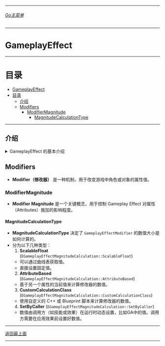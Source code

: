 ___________________________________________________________________________________________
###### [Go主菜单](../MainMenu.md)
___________________________________________________________________________________________
# GameplayEffect

------

# 目录

- [GameplayEffect](#gameplayeffect)
- [目录](#目录)
  - [介绍](#介绍)
  - [Modifiers](#modifiers)
    - [ModifierMagnitude](#modifiermagnitude)
      - [MagnitudeCalculationType](#magnitudecalculationtype)


------



## 介绍


<details>
<summary>GameplayEffect 的基本介绍</summary>

> ### GameplayEffect 的基本概念
>
> `GameplayEffect` 是一种数据驱动的对象，包含了影响游戏属性的各种信息。它可以通过多种方式影响游戏角色或对象的属性值，包括持续时间、堆叠、条件和修改器等。
>
> ### GameplayEffect 的关键属性
>
> 1. **Modifiers（修改器）**:
>    - **描述**：定义了具体的属性修改规则，如增加或减少属性值。每个 Modifier 都包含属性类型、修改操作（如加法、乘法）和修改量。
>    - **示例**：一个增加角色生命值的 Modifier 可以设置为对“生命值”属性进行加法操作，增加 50 点。
> 2. **Duration（持续时间）**:
>    - **描述**：决定了效果持续的时间长度，可以是瞬时的（Instant）、持续一段时间的（Duration）、或者永久的（Infinite）。
>    - **示例**：一个持续 10 秒的护盾效果，或者一个永久增加攻击力的效果。
> 3. **Period（周期性）**:
>    - **描述**：如果设置了周期，`GameplayEffect` 将在指定的时间间隔内重复应用。这个属性通常与持续时间一起使用。
>    - **示例**：每 5 秒恢复 10 点生命值，持续 30 秒。
> 4. **Stacking（堆叠规则）**:
>    - **描述**：定义了效果如何堆叠，包括堆叠上限和堆叠规则（如独立堆叠、替换、合并等）。
>    - **示例**：一个可以堆叠 3 层的攻击力提升效果，每层增加 10 点攻击力。
> 5. **Gameplay Tags**:
>    - **描述**：用于标记效果的类型、目标、来源等信息，可以用于筛选、组合和管理效果。
>    - **示例**：标记为“火焰伤害”的效果，便于在游戏逻辑中进行处理。
> 6. **Application Requirements（应用条件）**:
>    - **描述**：定义了效果应用于目标的条件，通常基于目标属性、状态、标签等。
>    - **示例**：只能对生命值低于 50% 的角色应用的治疗效果。
>
> ### GameplayEffect 的类型
>
> 1. **Instant（瞬时效果）**:
>    - 立即生效并影响目标属性，没有持续时间。例如，立即恢复 100 点生命值。
> 2. **Duration（持续性效果）**:
>    - 在一段时间内持续影响目标属性，可以是周期性的。例如，降低敌人移动速度 30%，持续 10 秒。
> 3. **Infinite（永久性效果）**:
>    - 一旦应用，效果将一直存在，直到被移除。例如，永久增加角色的攻击力。
>
> ------

</details>



## Modifiers
- **Modifier（修改器）** 是一种机制，用于改变游戏中角色或对象的属性值。

### ModifierMagnitude
- **Modifier Magnitude** 是一个关键概念，用于控制 Gameplay Effect 对属性（Attributes）施加的影响程度。

#### MagnitudeCalculationType
- **MagnitudeCalculationType** 决定了 `GameplayEffectModifier` 的数值大小是如何计算的。
- 分为以下几种类型：
  1. **ScalableFloat** (`EGameplayEffectMagnitudeCalculation::ScalableFloat`)
    - 可以通过曲线表获取值。
    - 直接设置固定值。
  2. **AttributeBased** (`EGameplayEffectMagnitudeCalculation::AttributeBased`)
    - 基于另一个属性的当前值来计算修改器的数值。
  3. **CustomCalculationClass** (`EGameplayEffectMagnitudeCalculation::CustomCalculationClass`)
    - 使用自定义的 C++ 或 Blueprint 脚本来计算修改器的数值。
  4. **SetByCaller** (`EGameplayEffectMagnitudeCalculation::SetByCaller`)
    - 数值由调用方（如技能或效果）在运行时动态设置，比如GA中的值。调用方需要在应用效果前设置好数值。













































___________________________________________________________________________________________

[返回最上面](#Go主菜单)

___________________________________________________________________________________________